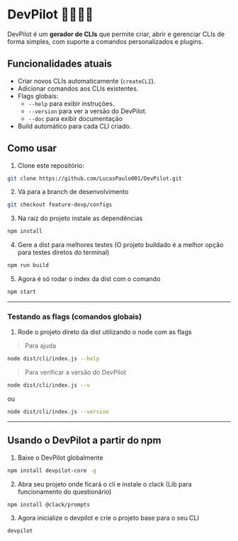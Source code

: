 # DevPilot 🚀👨🏽‍🚀

DevPilot é um **gerador de CLIs** que permite criar, abrir e gerenciar CLIs de forma simples, com suporte a comandos personalizados e plugins.  

## Funcionalidades atuais

- Criar novos CLIs automaticamente (`createCLI`).  
- Adicionar comandos aos CLIs existentes.  
- Flags globais:
  - `--help` para exibir instruções.
  - `--version` para ver a versão do DevPilot.
  - `--doc` para exibir documentação
- Build automático para cada CLI criado.  

## Como usar

1. Clone este repositório:  
```bash
git clone https://github.com/LucasPaulo001/DevPilot.git
```
2. Vá para a branch de desenvolvimento
```bash
git checkout feature-devp/configs
```
3. Na raiz do projeto instale as dependências
```bash
npm install
```
4. Gere a dist para melhores testes (O projeto buildado é a melhor opção para testes diretos do terminal)
```bash
npm run build
```
5. Agora é só rodar o index da dist com o comando
```bash
npm start
```
---
### Testando as flags (comandos globais)
1. Rode o projeto direto da dist utilizando o node com as flags
> Para ajuda
```bash
node dist/cli/index.js --help
```
> Para verificar a versão do DevPilot
```bash
node dist/cli/index.js --v
```
ou
```bash
node dist/cli/index.js --version
```

---

## Usando o DevPilot a partir do npm
1. Baixe o DevPilot globalmente
```bash
npm install devpilot-core -g
```
2. Abra seu projeto onde ficará o cli e instale o clack (Lib para funcionamento do questionário)
```bash
npm install @clack/prompts
```
3. Agora inicialize o devpilot e crie o projeto base para o seu CLI
```bash
devpilot
```
